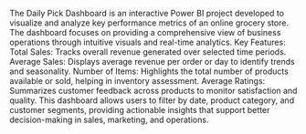 The Daily Pick Dashboard is an interactive Power BI project developed to visualize and analyze key performance metrics of an online grocery store.
The dashboard focuses on providing a comprehensive view of business operations through intuitive visuals and real-time analytics.
Key Features:
Total Sales: Tracks overall revenue generated over selected time periods.
Average Sales: Displays average revenue per order or day to identify trends and seasonality.
Number of Items: Highlights the total number of products available or sold, helping in inventory assessment.
Average Ratings: Summarizes customer feedback across products to monitor satisfaction and quality.
This dashboard allows users to filter by date, product category, and customer segments, providing actionable insights that support better decision-making in sales, marketing, and operations.

